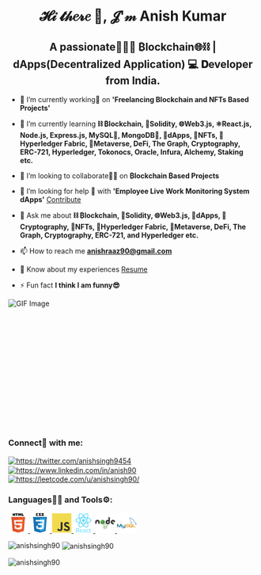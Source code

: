 <h1 align="center">𝓗𝒾  𝓽𝒽𝑒𝓻𝑒 👋, 𝓙'𝓂 Anish Kumar</h1>
<h2 align="center">A passionate👨🏼‍💻 ₿lockchain🌐⛓️ | dApps(Decentralized Application) 💻 𝐃eveloper from India.</h2> 

- 🔭 I’m currently working💼 on <b>'Freelancing Blockchain and NFTs Based Projects'</b>

- 🌱 I’m currently learning **⛓️ ₿lockchain, 🔗Solidity, 🌐Web3.js, ⚛️React.js,‌ Node.js, Express.js, MySQL🐬, MongoDB🍃, 🔐dApps, 🥮NFTs, 🔐Hyperledger Fabric, 🥽Metaverse, DeFi, The Graph, Cryptography, ERC-721, Hyperledger, Tokonocs, Oracle, Infura, Alchemy, Staking etc.**

- 👯 I’m looking to collaborate🤜🤛 on **₿lockchain ₿ased Projects**

- 🤝 I’m looking for help 🤝 with <b>'Employee Live Work Monitoring System dApps'</b> [Contribute](https://github.com/anishsingh90/Employee-Live-Work-Monitoring-System-dApps-)

- 💬 Ask me about **⛓️ ₿lockchain, 🔗Solidity, 🌐Web3.js, 🔐dApps, 🔑Cryptography, 🥮NFTs, 🔐Hyperledger Fabric, 🥽Metaverse, DeFi, The Graph, Cryptography, ERC-721, and Hyperledger etc.**

- 📫 How to reach me **anishraaz90@gmail.com**

- 📄 Know about my experiences [Resume](https://shorturl.at/zHNj9)

- ⚡ Fun fact **I think I am funny😎**

<p>
    <img align="right" src="https://github.com/user-attachments/assets/f34ac3f6-867a-4979-858c-d915ec6f1f52" 
         alt="GIF Image" 
         width="550" 
         height="280">
</p>
<br>


<h3 align="left">Connect🤝 with me:</h3>
<p align="left">
<a href="https://x.com/AnishSingh9454" target="blank"><img align="center" src="https://raw.githubusercontent.com/rahuldkjain/github-profile-readme-generator/master/src/images/icons/Social/twitter.svg" alt="https://twitter.com/anishsingh9454" height="30" width="40" /></a>
<a href="https://www.linkedin.com/in/anish90" target="blank"><img align="center" src="https://raw.githubusercontent.com/rahuldkjain/github-profile-readme-generator/master/src/images/icons/Social/linked-in-alt.svg" alt="https://www.linkedin.com/in/anish90" height="30" width="40" /></a>
<a href="https://leetcode.com/u/anishsingh90/" target="blank"><img align="center" src="https://raw.githubusercontent.com/rahuldkjain/github-profile-readme-generator/master/src/images/icons/Social/leet-code.svg" alt="https://leetcode.com/u/anishsingh90/" height="30" width="40" /></a>
</p>

<h3 align="left">Languages🧑‍💻 and Tools⚙️:</h3>
<p align="left"> <a href="https://www.w3.org/html/" target="_blank" rel="noreferrer"> <img src="https://raw.githubusercontent.com/devicons/devicon/master/icons/html5/html5-original-wordmark.svg" alt="html5" width="40" height="40"/> </a> <a href="https://www.w3schools.com/css/" target="_blank" rel="noreferrer"> <img src="https://raw.githubusercontent.com/devicons/devicon/master/icons/css3/css3-original-wordmark.svg" alt="css3" width="40" height="40"/> </a> <a href="https://developer.mozilla.org/en-US/docs/Web/JavaScript" target="_blank" rel="noreferrer"> <img src="https://raw.githubusercontent.com/devicons/devicon/master/icons/javascript/javascript-original.svg" alt="javascript" width="40" height="40"/> </a> <a href="https://reactjs.org/" target="_blank" rel="noreferrer"> <img src="https://raw.githubusercontent.com/devicons/devicon/master/icons/react/react-original-wordmark.svg" alt="react" width="40" height="40"/> </a> </a> <a href="https://nodejs.org" target="_blank" rel="noreferrer"> <img src="https://raw.githubusercontent.com/devicons/devicon/master/icons/nodejs/nodejs-original-wordmark.svg" alt="nodejs" width="40" height="40"/> </a> <a href="https://www.mysql.com/" target="_blank" rel="noreferrer"> <img src="https://raw.githubusercontent.com/devicons/devicon/master/icons/mysql/mysql-original-wordmark.svg" alt="mysql" width="40" height="40"/> </a></p>

<p><img align="left" src="https://github-readme-stats.vercel.app/api/top-langs?username=anishsingh90&show_icons=true&locale=en&layout=compact" alt="anishsingh90" /></p>

<p>&nbsp;<img align="center" src="https://github-readme-stats.vercel.app/api?username=anishsingh90&show_icons=true&locale=en" alt="anishsingh90" /></p>

<p><img align="center" src="https://github-readme-streak-stats.herokuapp.com/?user=anishsingh90&show_icons=true&locale=en" alt="anishsingh90" /></p>
